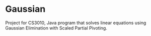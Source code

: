 # Gaussian
Project for CS3010, Java program that solves linear equations using Gaussian Elimination with Scaled Partial Pivoting. 
